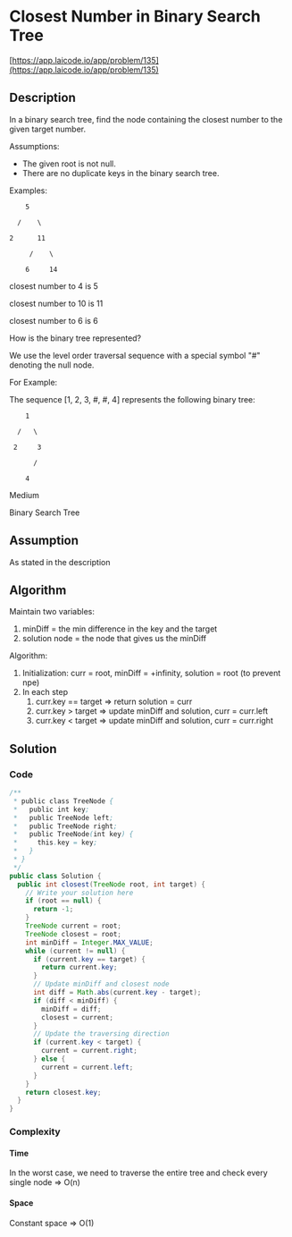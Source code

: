 <!----- Conversion time: 0.875 seconds.


Using this Markdown file:

1. Cut and paste this output into your source file.
2. See the notes and action items below regarding this conversion run.
3. Check the rendered output (headings, lists, code blocks, tables) for proper
   formatting and use a linkchecker before you publish this page.

Conversion notes:

* Docs to Markdown version 1.0β14
* Mon Jan 28 2019 17:41:54 GMT-0800 (PST)
* Source doc: https://docs.google.com/open?id=1hhxmeXO6CVKMOWnPnTt5URQLVBTdvPtbbai4N4PI1X8
----->



# Closest Number in Binary Search Tree

[https://app.laicode.io/app/problem/135](https://app.laicode.io/app/problem/135)


## Description

In a binary search tree, find the node containing the closest number to the given target number.

Assumptions:



*   The given root is not null.
*   There are no duplicate keys in the binary search tree.

Examples:

        5

      /    \

    2      11

         /    \

        6     14

closest number to 4 is 5

closest number to 10 is 11

closest number to 6 is 6

How is the binary tree represented?

We use the level order traversal sequence with a special symbol "#" denoting the null node.

For Example:

The sequence \[1, 2, 3, #, #, 4] represents the following binary tree:

        1

      /   \

     2     3

          /

        4

Medium

Binary Search Tree


## Assumption

As stated in the description


## Algorithm

Maintain two variables:



1.  minDiff = the min difference in the key and the target
1.  solution node = the node that gives us the minDiff

Algorithm:



1.  Initialization: curr = root, minDiff = +infinity, solution = root (to prevent npe)
1.  In each step
    1.  curr.key == target ⇒ return solution = curr
    1.  curr.key > target ⇒ update minDiff and solution, curr = curr.left
    1.  curr.key < target ⇒ update minDiff and solution, curr = curr.right


## Solution


### Code


```java
/**
 * public class TreeNode {
 *   public int key;
 *   public TreeNode left;
 *   public TreeNode right;
 *   public TreeNode(int key) {
 *     this.key = key;
 *   }
 * }
 */
public class Solution {
  public int closest(TreeNode root, int target) {
    // Write your solution here
    if (root == null) {
      return -1;
    }
    TreeNode current = root;
    TreeNode closest = root;
    int minDiff = Integer.MAX_VALUE;
    while (current != null) {
      if (current.key == target) {
        return current.key;
      }
      // Update minDiff and closest node
      int diff = Math.abs(current.key - target);
      if (diff < minDiff) {
        minDiff = diff;
        closest = current;
      }
      // Update the traversing direction
      if (current.key < target) {
        current = current.right;
      } else {
        current = current.left;
      }
    }
    return closest.key;
  }
}
```



### Complexity


#### Time

In the worst case, we need to traverse the entire tree and check every single node ⇒ O(n)


#### Space

Constant space ⇒ O(1)


<!-- Docs to Markdown version 1.0β14 -->
